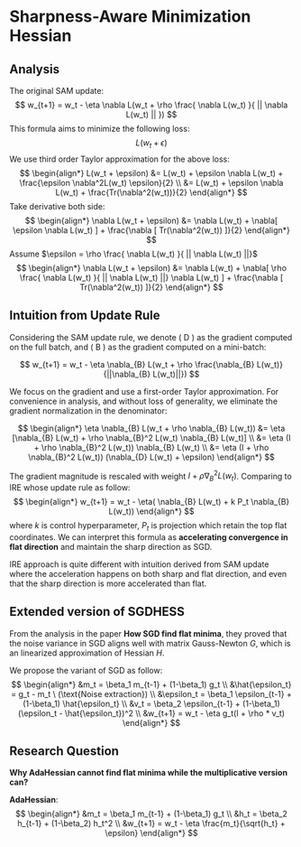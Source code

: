# Sharpness-Aware Minimization Hessian

## Analysis
The original SAM update:
$$
w_{t+1} = w_t - \eta \nabla L(w_t + \rho \frac{ \nabla L(w_t) }{ || \nabla L(w_t) || })
$$
This formula aims to minimize the following loss:
$$
L(w_t + \epsilon)
$$
We use third order Taylor approximation for the above loss:
$$
\begin{align*}
  L(w_t + \epsilon) &= L(w_t) + \epsilon \nabla L(w_t) + \frac{\epsilon \nabla^2L(w_t) \epsilon}{2} \\
  &= L(w_t) + \epsilon \nabla L(w_t) + \frac{Tr(\nabla^2(w_t))}{2}
\end{align*}
$$
Take derivative both side:
$$
\begin{align*}
  \nabla L(w_t + \epsilon) &= \nabla L(w_t) + \nabla[ \epsilon \nabla L(w_t) ] + \frac{\nabla [ Tr(\nabla^2(w_t)) ]}{2}
\end{align*}
$$
Assume $\epsilon = \rho \frac{ \nabla L(w_t) }{ || \nabla L(w_t) ||}$
$$
\begin{align*}
  \nabla L(w_t + \epsilon) &= \nabla L(w_t) + \nabla[ \rho \frac{ \nabla L(w_t) }{ || \nabla L(w_t) ||} \nabla L(w_t) ] + \frac{\nabla [ Tr(\nabla^2(w_t)) ]}{2}
\end{align*}
$$

## Intuition from Update Rule
Considering the SAM update rule, we denote \( D \) as the gradient computed on the full batch, and \( B \) as the gradient computed on a mini-batch:

$$
w_{t+1} = w_t - \eta \nabla_{B} L(w_t + \rho \frac{\nabla_{B} L(w_t)}{||\nabla_{B} L(w_t)||})
$$

We focus on the gradient and use a first-order Taylor approximation. For convenience in analysis, and without loss of generality, we eliminate the gradient normalization in the denominator:

$$
\begin{align*}
\eta \nabla_{B} L(w_t + \rho \nabla_{B} L(w_t)) &= \eta [\nabla_{B} L(w_t) + \rho \nabla_{B}^2 L(w_t) \nabla_{B} L(w_t)] \\
&= \eta (I + \rho \nabla_{B}^2 L(w_t)) \nabla_{B} L(w_t) \\
&= \eta (I + \rho \nabla_{B}^2 L(w_t)) (\nabla_{D} L(w_t) + \epsilon)
\end{align*}
$$

The gradient magnitude is rescaled with weight $I + \rho \nabla_{B}^2 L(w_t)$. Comparing to IRE whose update rule as follow:
$$
\begin{align*}
w_{t+1} = w_t - \eta( \nabla_{B} L(w_t) + k P_t \nabla_{B} L(w_t))
\end{align*}
$$
where $k$ is control hyperparameter, $P_t$ is projection which retain the top flat coordinates. We can interpret this formula as **accelerating convergence in flat direction** and maintain the sharp direction as SGD.

IRE approach is quite different with intuition derived from SAM update where the acceleration happens on both sharp and flat direction, and even that the sharp direction is more accelerated than flat.

## Extended version of SGDHESS
From the analysis in the paper **How SGD find flat minima**, they proved that the noise variance in SGD aligns well with matrix Gauss-Newton $G$, which is an linearized approximation of Hessian $H$.

We propose the variant of SGD as follow:
$$
\begin{align*}
  &m_t = \beta_1 m_{t-1} + (1-\beta_1) g_t \\
  &\hat{\epsilon_t} = g_t - m_t \ (\text{Noise extraction}) \\
  &\epsilon_t = \beta_1 \epsilon_{t-1} + (1-\beta_1) \hat{\epsilon_t} \\
  &v_t = \beta_2 \epsilon_{t-1} + (1-\beta_1) (\epsilon_t - \hat{\epsilon_t})^2 \\
  &w_{t+1} = w_t - \eta g_t(I + \rho * v_t)
\end{align*}
$$

## Research Question
**Why AdaHessian cannot find flat minima while the multiplicative version can?**

**AdaHessian**:
$$
\begin{align*}
&m_t = \beta_1 m_{t-1} + (1-\beta_1) g_t \\
&h_t = \beta_2 h_{t-1} + (1-\beta_2) h_t^2 \\
&w_{t+1} = w_t - \eta \frac{m_t}{\sqrt{h_t} + \epsilon}
\end{align*}
$$